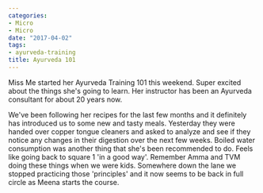 ```yaml
---
categories:
- Micro
- Micro
date: "2017-04-02"
tags:
- ayurveda-training
title: Ayurveda 101
---
```


Miss Me started her Ayurveda Training 101 this weekend. Super excited about the things she's going to learn. Her instructor has been an Ayurveda consultant for about 20 years now.

We've been following her recipes for the last few months and it definitely has introduced us to some new and tasty meals. Yesterday they were handed over copper tongue cleaners and asked to analyze and see if they notice any changes in their digestion over the next few weeks. Boiled water consumption was another thing that she's been recommended to do. Feels like going back to square 1 'in a good way'. Remember Amma and TVM doing these things when we were kids. Somewhere down the lane we stopped practicing those 'principles' and it now seems to be back in full circle as Meena starts the course.
